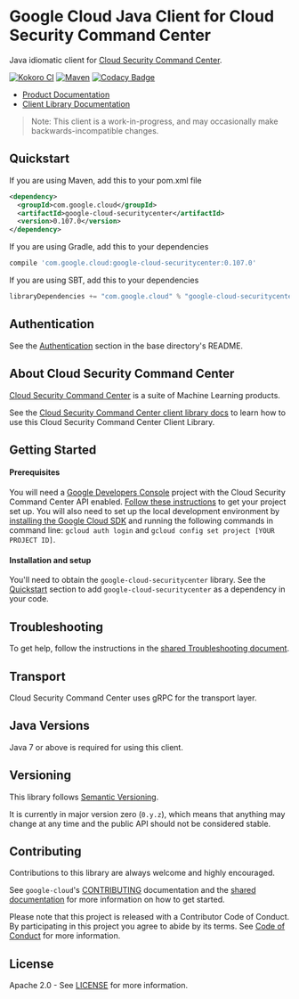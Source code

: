 Google Cloud Java Client for Cloud Security Command Center
==========================================================

Java idiomatic client for [Cloud Security Command Center][cloud-securitycenter].

[![Kokoro CI](http://storage.googleapis.com/cloud-devrel-public/java/badges/google-cloud-java/master.svg)](http://storage.googleapis.com/cloud-devrel-public/java/badges/google-cloud-java/master.html)
[![Maven](https://img.shields.io/maven-central/v/com.google.cloud/google-cloud-securitycenter.svg)](https://img.shields.io/maven-central/v/com.google.cloud/google-cloud-securitycenter.svg)
[![Codacy Badge](https://api.codacy.com/project/badge/grade/9da006ad7c3a4fe1abd142e77c003917)](https://www.codacy.com/app/mziccard/google-cloud-java)

- [Product Documentation][securitycenter-product-docs]
- [Client Library Documentation][securitycenter-lib-docs]

> Note: This client is a work-in-progress, and may occasionally
> make backwards-incompatible changes.

Quickstart
----------

[//]: # ({x-version-update-start:google-cloud-securitycenter:released})
If you are using Maven, add this to your pom.xml file
```xml
<dependency>
  <groupId>com.google.cloud</groupId>
  <artifactId>google-cloud-securitycenter</artifactId>
  <version>0.107.0</version>
</dependency>
```
If you are using Gradle, add this to your dependencies
```Groovy
compile 'com.google.cloud:google-cloud-securitycenter:0.107.0'
```
If you are using SBT, add this to your dependencies
```Scala
libraryDependencies += "com.google.cloud" % "google-cloud-securitycenter" % "0.107.0"
```
[//]: # ({x-version-update-end})

Authentication
--------------

See the [Authentication](https://github.com/googleapis/google-cloud-java#authentication) section in the base directory's README.

About Cloud Security Command Center
----------------------------

[Cloud Security Command Center][cloud-securitycenter] is a suite of Machine Learning products.

See the [Cloud Security Command Center client library docs][securitycenter-lib-docs] to learn how to use this Cloud Security Command Center Client Library.

Getting Started
---------------
#### Prerequisites
You will need a [Google Developers Console](https://console.developers.google.com/) project with the Cloud Security Command Center API enabled. [Follow these instructions](https://cloud.google.com/resource-manager/docs/creating-managing-projects) to get your project set up. You will also need to set up the local development environment by [installing the Google Cloud SDK](https://cloud.google.com/sdk/) and running the following commands in command line: `gcloud auth login` and `gcloud config set project [YOUR PROJECT ID]`.

#### Installation and setup
You'll need to obtain the `google-cloud-securitycenter` library.  See the [Quickstart](#quickstart) section to add `google-cloud-securitycenter` as a dependency in your code.

Troubleshooting
---------------

To get help, follow the instructions in the [shared Troubleshooting document](https://github.com/googleapis/google-cloud-common/blob/master/troubleshooting/readme.md#troubleshooting).

Transport
---------
Cloud Security Command Center uses gRPC for the transport layer.

Java Versions
-------------

Java 7 or above is required for using this client.

Versioning
----------

This library follows [Semantic Versioning](http://semver.org/).

It is currently in major version zero (``0.y.z``), which means that anything may change at any time and the public API should not be considered stable.

Contributing
------------

Contributions to this library are always welcome and highly encouraged.

See `google-cloud`'s [CONTRIBUTING] documentation and the [shared documentation](https://github.com/googleapis/google-cloud-common/blob/master/contributing/readme.md#how-to-contribute-to-gcloud) for more information on how to get started.

Please note that this project is released with a Contributor Code of Conduct. By participating in this project you agree to abide by its terms. See [Code of Conduct][code-of-conduct] for more information.

License
-------

Apache 2.0 - See [LICENSE] for more information.


[CONTRIBUTING]:https://github.com/googleapis/google-cloud-java/blob/master/CONTRIBUTING.md
[code-of-conduct]:https://github.com/googleapis/google-cloud-java/blob/master/CODE_OF_CONDUCT.md#contributor-code-of-conduct
[LICENSE]: https://github.com/googleapis/google-cloud-java/blob/master/LICENSE
[cloud-platform]: https://cloud.google.com/
[cloud-securitycenter]: https://cloud.google.com/
[securitycenter-product-docs]: https://cloud.google.com/
[securitycenter-lib-docs]: https://googleapis.dev/java/google-cloud-clients/latest/index.html?com/google/cloud/securitycenter/v1beta1/package-summary.html
